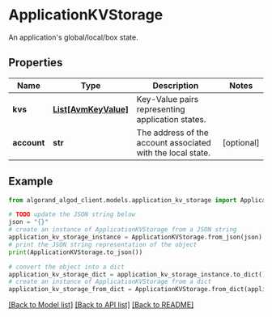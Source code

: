 # ApplicationKVStorage

An application's global/local/box state.

## Properties

Name | Type | Description | Notes
------------ | ------------- | ------------- | -------------
**kvs** | [**List[AvmKeyValue]**](AvmKeyValue.md) | Key-Value pairs representing application states. | 
**account** | **str** | The address of the account associated with the local state. | [optional] 

## Example

```python
from algorand_algod_client.models.application_kv_storage import ApplicationKVStorage

# TODO update the JSON string below
json = "{}"
# create an instance of ApplicationKVStorage from a JSON string
application_kv_storage_instance = ApplicationKVStorage.from_json(json)
# print the JSON string representation of the object
print(ApplicationKVStorage.to_json())

# convert the object into a dict
application_kv_storage_dict = application_kv_storage_instance.to_dict()
# create an instance of ApplicationKVStorage from a dict
application_kv_storage_from_dict = ApplicationKVStorage.from_dict(application_kv_storage_dict)
```
[[Back to Model list]](../README.md#documentation-for-models) [[Back to API list]](../README.md#documentation-for-api-endpoints) [[Back to README]](../README.md)


